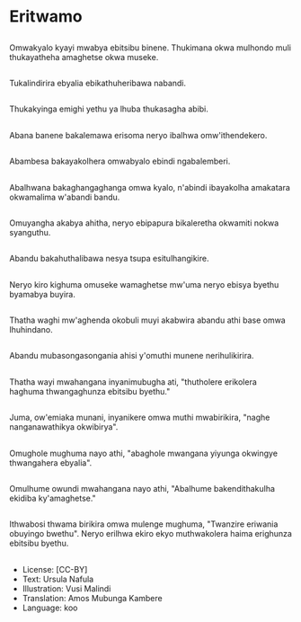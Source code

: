 # Eritwamo

##
Omwakyalo kyayi mwabya ebitsibu binene. Thukimana okwa mulhondo muli thukayatheha amaghetse okwa museke.

##
Tukalindirira ebyalia ebikathuheribawa nabandi.

##
Thukakyinga emighi yethu ya lhuba thukasagha abibi.

##
Abana banene bakalemawa erisoma neryo ibalhwa omw'ithendekero.

##
Abambesa bakayakolhera omwabyalo ebindi ngabalemberi.

##
Abalhwana bakaghangaghanga omwa kyalo, n'abindi ibayakolha amakatara okwamalima w'abandi bandu.

##
Omuyangha akabya ahitha, neryo ebipapura bikaleretha okwamiti nokwa syanguthu.

##
Abandu bakahuthalibawa nesya tsupa esitulhangikire.

##
Neryo kiro kighuma omuseke wamaghetse mw'uma neryo ebisya byethu byamabya buyira.

##
Thatha waghi mw'aghenda okobuli muyi akabwira abandu athi base omwa lhuhindano.

##
Abandu mubasongasongania ahisi y'omuthi munene nerihulikirira.

##
Thatha wayi mwahangana inyanimubugha ati, "thutholere erikolera haghuma thwangaghunza ebitsibu byethu."

##
Juma, ow'emiaka munani, inyanikere omwa muthi mwabirikira, "naghe nanganawathikya okwibirya".

##
Omughole mughuma nayo athi, "abaghole mwangana yiyunga okwingye thwangahera ebyalia".

##
Omulhume owundi mwahangana nayo athi, "Abalhume bakendithakulha ekidiba ky'amaghetse."

##
Ithwabosi thwama birikira omwa mulenge mughuma, "Twanzire eriwania obuyingo bwethu". Neryo erilhwa ekiro ekyo muthwakolera haima erighunza ebitsibu byethu.

##
* License: [CC-BY]
* Text: Ursula Nafula
* Illustration: Vusi Malindi
* Translation: Amos Mubunga Kambere
* Language: koo
